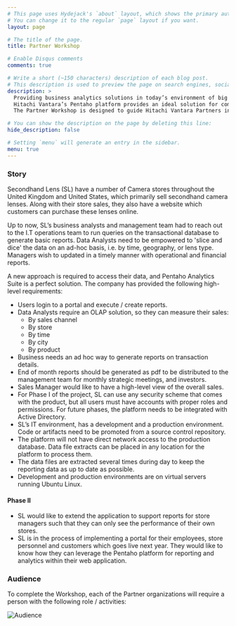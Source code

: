 ```yaml
---
# This page uses Hydejack's `about` layout, which shows the primary author's picture and about text at the top.
# You can change it to the regular `page` layout if you want.
layout: page

# The title of the page.
title: Partner Workshop

# Enable Disqus comments
comments: true

# Write a short (~150 characters) description of each blog post.
# This description is used to preview the page on search engines, social media, etc.
description: >
  Providing business analytics solutions in today’s environment of big and diverse data can be a challenge. Technologies are evolving every day and solutions require computing competencies in addition to traditional DW/BI skills. 
  Hitachi Vantara’s Pentaho platform provides an ideal solution for companies looking to expand their analytics capabilities to include these new big data types and sources, and gain from our experts who have successfully deployed many production solutions for financial, healthcare, advertising, publishing, and technology industries.
  The Partner Workshop is designed to guide Hitachi Vantara Partners in acquiring requisite knowledge and skills in implementing a Pentaho Solution following Professional Services VANTAGE guidelines.

# You can show the description on the page by deleting this line:
hide_description: false

# Setting `menu` will generate an entry in the sidebar.
menu: true
---
```

### Story
  Secondhand Lens (SL) have a number of Camera stores throughout the United Kingdom and United States, which primarily sell secondhand camera lenses. Along with their store sales, they also have a website which customers can purchase these lenses online.

  Up to now, SL’s business analysts and management team had to reach out to the I.T operations team to run queries on the transactional database to generate basic reports. Data Analysts need to be empowered to 'slice and dice' the data on an ad-hoc basis, i.e. by time, geography, or lens type. Managers wish to updated in a timely manner with operational and financial reports. 

  A new approach is required to access their data, and Pentaho Analytics Suite is a perfect solution. The company has provided the following high-level requirements:

  * Users login to a portal and execute / create reports.
  * Data Analysts require an OLAP solution, so they can measure their sales:
      - By sales channel
      - By store
      - By time
      - By city
      - By product
  * Business needs an ad hoc way to generate reports on transaction details.
  * End of month reports should be generated as pdf to be distributed to the management team for monthly strategic meetings, and investors.
  * Sales Manager would like to have a high-level view of the overall sales.
  * For Phase I of the project, SL can use any security scheme that comes with the product, but all users must have accounts with proper roles and          permissions.  For future phases, the platform needs to be integrated with Active Directory.
  * SL’s IT environment, has a development and a production environment.  Code or artifacts need to be promoted from a source control repository.
  * The platform will not have direct network access to the production database.  Data file extracts can be placed in any location for the platform to      process them.
  * The data files are extracted several times during day to keep the reporting data as up to date as possible.
  * Development and production environments are on virtual servers running Ubuntu Linux.

#### Phase II
  * SL would like to extend the application to support reports for store managers such that they can only see the performance of their own stores.
  * SL is in the process of implementing a portal for their employees, store personnel and customers which goes live next year.  They would like to      know how they can leverage the Pentaho platform for reporting and analytics within their web application. 


### Audience
To complete the Workshop, each of the Partner organizations will require a person with the following role / activities:

![Audience](https://jporeilly.github.io/Pentaho-Training/assets/img/audience.png)